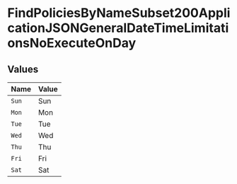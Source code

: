 # FindPoliciesByNameSubset200ApplicationJSONGeneralDateTimeLimitationsNoExecuteOnDay


## Values

| Name  | Value |
| ----- | ----- |
| `Sun` | Sun   |
| `Mon` | Mon   |
| `Tue` | Tue   |
| `Wed` | Wed   |
| `Thu` | Thu   |
| `Fri` | Fri   |
| `Sat` | Sat   |